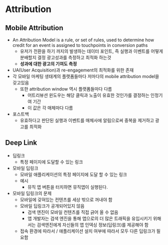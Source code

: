 # Attribution

## Mobile Attribution

- An Attribution Model is a rule, or set of rules, used to determine how credit for an event is assigned to touchpoints in conversion paths
  - 유저가 전환을 하기 까지의 발생하는 데이터 포인트, 즉 실행과 이벤트를 어떻게 분배할지 결정 광고성과를 측정하고 최적화 하는것
  - **성과에 대한 광고의 기여도 측정**
- UA(User Acquisition)과 re-engagement의 최적화를 위한 존재
- 각 모바일 마케팅 생태계의 플랫폼들마다 저마다의 mobile attribution model을 갖고있음
  - 또한 attribution window 역시 플랫폼들마다 다름
    - 어트리뷰션 윈도우는 해당 클릭과 노출이 유효한 것인가를 결정하는 인정기여 기간
    - 이 값은 각 매체마다 다름
- 포스트백
  - 유효하다고 판단된 실행과 이벤트를 매체사에 알림으로써 중복을 제거하고 광고를 최적화

## Deep Link

- 딥링크
  - 특정 페이지에 도달할 수 있는 링크
- 모바일 딥링크
  - 모바일 애플리케이션의 특정 페이지에 도달 할 수 있는 링크
  - 예시
    - 뮤직 앱 버튼을 터치하면 뮤직앱이 실행된다.
- 모바일 딥링크의 문제
  - 모바일에 갖혀있는 컨텐츠를 세상 밖으로 꺼내야 함
  - 모바일 딥링크가 공개되어있지 않음
    - 검색 엔진이 모바일 컨텐츠를 직접 긁어 올 수 없음
    - 앱 개발자는 검색 엔진을 통해 앱으로의 더 많은 트래픽을 유입시키기 위해서는 검색엔진에게 자신들의 앱 인덱싱 정보(딥링크)를 제공해야 함
  - 접속 환경에 따라서 / 애플리케이션 설치 여부에 따라서 모두 다른 딥링크가 필요함
